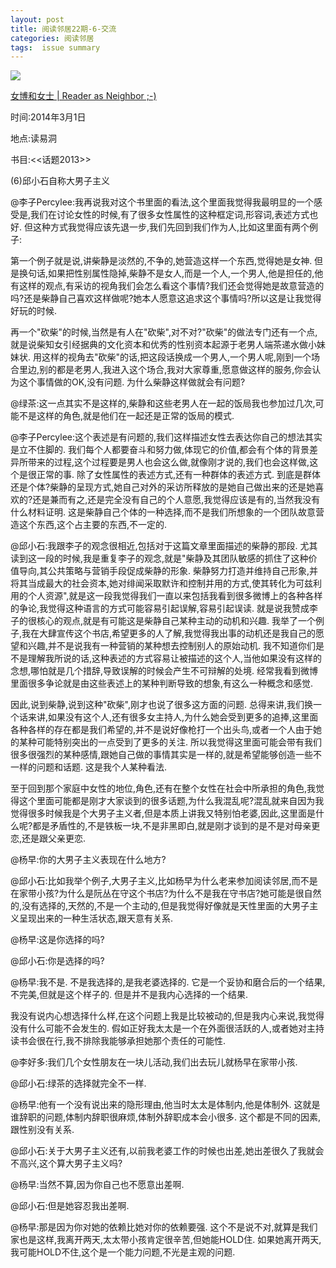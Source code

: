 ```yaml
---
layout: post
title: 阅读邻居22期-6-交流
categories: 阅读邻居
tags:  issue summary
---
```



![](http://mmbiz.qpic.cn/mmbiz/jsFJEErL30h11qic0icCNtlcE1ibOZgZb6icIJiaEdUS1ZgtwfWAXThMpqDXrtSYdH41iaprzYJrpibZBNWNmA50W9oOA/0)

[女博和女士 | Reader as Neighbor ;-)](http://yuedulinju.com/2014-03/woman/)

时间:2014年3月1日

地点:读易洞

书目:<<话题2013>>

(6)邱小石自称大男子主义   

@李子Percylee:我再说我对这个书里面的看法,这个里面我觉得我最明显的一个感受是,我们在讨论女性的时候,有了很多女性属性的这种框定词,形容词,表述方式也好. 但这种方式我觉得应该先退一步,我们先回到我们作为人,比如这里面有两个例子:

第一个例子就是说,讲柴静是淡然的,不争的,她营造这样一个东西,觉得她是女神. 但是换句话,如果把性别属性隐掉,柴静不是女人,而是一个人,一个男人,他是担任的,他有这样的观点,有采访的视角我们会怎么看这个事情?我们还会觉得她是故意营造的吗?还是柴静自己喜欢这样做呢?她本人愿意这追求这个事情吗?所以这是让我觉得好玩的时候. 

再一个"砍柴"的时候,当然是有人在"砍柴",对不对?"砍柴"的做法专门还有一个点,就是说柴知女引经据典的文化资本和优秀的性别资本起源于老男人端茶递水做小妹妹状. 用这样的视角去"砍柴"的话,把这段话换成一个男人,一个男人呢,刚到一个场合里边,别的都是老男人,我进入这个场合,我对大家尊重,愿意做这样的服务,你会认为这个事情做的OK,没有问题. 为什么柴静这样做就会有问题?



@绿茶:这一点其实不是这样的,柴静和这些老男人在一起的饭局我也参加过几次,可能不是这样的角色,就是他们在一起还是正常的饭局的模式. 

 

@李子Percylee:这个表述是有问题的,我们这样描述女性去表达你自己的想法其实是立不住脚的. 我们每个人都要奋斗和努力做,体现它的价值,都会有个体的背景差异所带来的过程,这个过程要是男人也会这么做,就像刚才说的,我们也会这样做,这个是很正常的事. 除了女性属性的表述方式,还有一种群体的表述方式. 到底是群体还是个体?柴静的呈现方式,她自己对外的采访所释放的是她自己做出来的还是她喜欢的?还是兼而有之,还是完全没有自己的个人意愿,我觉得应该是有的,当然我没有什么材料证明. 这是柴静自己个体的一种选择,而不是我们所想象的一个团队故意营造这个东西,这个占主要的东西,不一定的. 

 

@邱小石:我跟李子的观念很相近,包括对于这篇文章里面描述的柴静的那段. 尤其读到这一段的时候,我是重复李子的观念,就是"柴静及其团队敏感的抓住了这种价值导向,其公共策略与营销手段促成柴静的形象. 柴静努力打造并维持自己形象,并将其当成最大的社会资本,她对绯闻采取默许和控制并用的方式,使其转化为可兹利用的个人资源",就是这一段我觉得我们一直以来包括我看到很多微博上的各种各样的争论,我觉得这种语言的方式可能容易引起误解,容易引起误读. 就是说我赞成李子的很核心的观点,就是有可能这是柴静自己某种主动的动机和兴趣. 我举了一个例子,我在大肆宣传这个书店,希望更多的人了解,我觉得我出事的动机还是我自己的愿望和兴趣,并不是说我有一种营销的某种想去控制别人的原始动机. 我不知道你们是不是理解我所说的话,这种表述的方式容易让被描述的这个人,当他如果没有这样的念想,哪怕就是几个措辞,导致误解的时候会产生不可辩解的处境. 经常我看到微博里面很多争论就是由这些表述上的某种判断导致的想象,有这么一种概念和感觉. 

因此,说到柴静,说到这种"砍柴",刚才也说了很多这方面的问题. 总得来讲,我们换一个话来讲,如果没有这个人,还有很多女主持人,为什么她会受到更多的追捧,这里面各种各样的存在都是我们希望的,并不是说好像枪打一个出头鸟,或者一个人由于她的某种可能特别突出的一点受到了更多的关注. 所以我觉得这里面可能会带有我们很多很强烈的某种感情,跟她自己做的事情其实是一样的,就是希望能够创造一些不一样的问题和话题. 这是我个人某种看法. 

至于回到那个家庭中女性的地位,角色,还有在整个女性在社会中所承担的角色,我觉得这个里面可能都是刚才大家谈到的很多话题,为什么我混乱呢?混乱就来自因为我觉得很多时候我是个大男子主义者,但是本质上讲我又特别怕老婆,因此,这里面是什么呢?都是矛盾性的,不是铁板一块,不是非黑即白,就是刚才谈到的是不是对母亲更恋,还是跟父亲更恋. 

 

@杨早:你的大男子主义表现在什么地方?

 

@邱小石:比如我举个例子,大男子主义,比如杨早为什么老来参加阅读邻居,而不是在家带小孩?为什么是阮丛在守这个书店?为什么不是我在守书店?她可能是很自然的,没有选择的,天然的,不是一个主动的,但是我觉得好像就是天性里面的大男子主义呈现出来的一种生活状态,跟天意有关系. 

 

@杨早:这是你选择的吗?

 

@邱小石:你是选择的吗?

 

@杨早:我不是. 不是我选择的,是我老婆选择的. 它是一个妥协和磨合后的一个结果,不完美,但就是这个样子的. 但是并不是我内心选择的一个结果. 

我没有说内心想选择什么样,在这个问题上我是比较被动的,但是我内心来说,我觉得没有什么可能不会发生的. 假如正好我太太是一个在外面很活跃的人,或者她对主持读书会很在行,我不排除我能够承担她那个责任的可能性. 

 

@李好多:我们几个女性朋友在一块儿活动,我们出去玩儿就杨早在家带小孩. 

 

@邱小石:绿茶的选择就完全不一样. 

 

@杨早:他有一个没有说出来的隐形理由,他当时太太是体制内,他是体制外. 这就是谁辞职的问题,体制内辞职很麻烦,体制外辞职成本会小很多. 这个都是不同的因素,跟性别没有关系. 

 

@邱小石:关于大男子主义还有,以前我老婆工作的时候也出差,她出差很久了我就会不高兴,这个算大男子主义吗?

 

@杨早:当然不算,因为你自己也不愿意出差啊. 

 

@邱小石:但是她容忍我出差啊. 

 

@杨早:那是因为你对她的依赖比她对你的依赖要强. 这个不是说不对,就算是我们家也是这样,我离开两天,太太带小孩肯定很辛苦,但她能HOLD住. 如果她离开两天,我可能HOLD不住,这个是一个能力问题,不光是主观的问题. 

